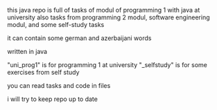 this java repo is full of tasks of modul of programming 1 with java at university 
also tasks from programming 2 modul, software engineering modul, and some self-study tasks

it can contain some german and azerbaijani words

written in java

"uni_prog1" is for programming 1 at university
"_selfstudy" is for some exercises from self study 

you can read tasks and code in files

i will try to keep repo up to date
